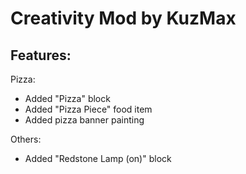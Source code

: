 # Creativity Mod by KuzMax

## Features:

Pizza:
- Added "Pizza" block
- Added "Pizza Piece" food item
- Added pizza banner painting

Others:
- Added "Redstone Lamp (on)" block